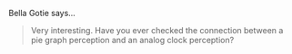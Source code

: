 Bella Gotie says…
>	Very interesting. Have you ever checked the connection between a pie graph perception and an analog clock perception?
